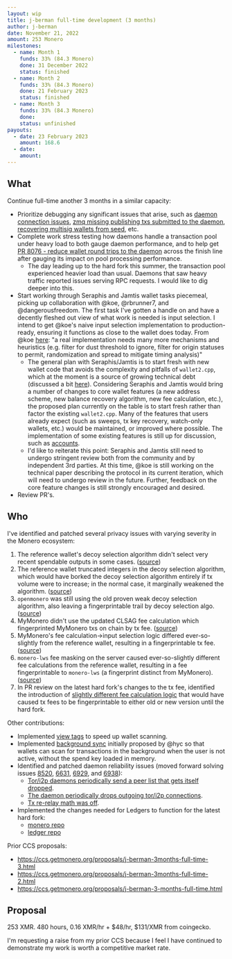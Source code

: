 ```yaml
---
layout: wip
title: j-berman full-time development (3 months)
author: j-berman
date: November 21, 2022
amount: 253 Monero
milestones:
  - name: Month 1
    funds: 33% (84.3 Monero)
    done: 31 December 2022
    status: finished
  - name: Month 2
    funds: 33% (84.3 Monero)
    done: 21 February 2023
    status: finished
  - name: Month 3
    funds: 33% (84.3 Monero)
    done:
    status: unfinished
payouts:
  - date: 23 February 2023
    amount: 168.6
  - date:
    amount:
---
```


## What

Continue full-time another 3 months in a similar capacity:

- Prioritize debugging any significant issues that arise, such as [daemon connection issues](https://github.com/monero-project/monero/issues/8520#issuecomment-1310975634), [zmq missing publishing txs submitted to the daemon](https://github.com/monero-project/monero/pull/8427), [recovering multisig wallets from seed](https://github.com/monero-project/monero/issues/8537#issuecomment-1233946415), etc.
- Complete work stress testing how daemons handle a transaction pool under heavy load to both gauge daemon performance, and to help get [PR 8076 - reduce wallet round trips to the daemon](https://github.com/monero-project/monero/pull/8076) across the finish line after gauging its impact on pool processing performance.
  - The day leading up to the hard fork this summer, the transaction pool experienced heavier load than usual. Daemons that saw heavy traffic reported issues serving RPC requests. I would like to dig deeper into this.
- Start working through Seraphis and Jamtis wallet tasks piecemeal, picking up collaboration with @koe, @rbrunner7, and @dangerousfreedom. The first task I've gotten a handle on and have a decently fleshed out view of what work is needed is input selection. I intend to get @koe's naive input selection implementation to production-ready, ensuring it functions as close to the wallet does today. From @koe [here](https://github.com/seraphis-migration/wallet3/issues/8#issue-1368934355): "a real implementation needs many more mechanisms and heuristics (e.g. filter for dust threshold to ignore, filter for origin statuses to permit, randomization and spread to mitigate timing analysis)"
  - The general plan with Seraphis/Jamtis is to start fresh with new wallet code that avoids the complexity and pitfalls of `wallet2.cpp`, which at the moment is a source of growing technical debt (discussed a bit [here](https://github.com/monero-project/monero/issues/8157)). Considering Seraphis and Jamtis would bring a number of changes to core wallet features (a new address scheme, new balance recovery algorithm, new fee calculation, etc.), the proposed plan currently on the table is to start fresh rather than factor the existing `wallet2.cpp`. Many of the features that users already expect (such as sweeps, tx key recovery, watch-only wallets, etc.) would be maintained, or improved where possible. The implementation of some existing features is still up for discussion, such as [accounts](https://github.com/seraphis-migration/wallet3/issues/21).
  - I'd like to reiterate this point: Seraphis and Jamtis still need to undergo stringent review both from the community and by independent 3rd parties. At this time, @koe is still working on the technical paper describing the protocol in its current iteration, which will need to undergo review in the future. Further, feedback on the core feature changes is still strongly encouraged and desired.
- Review PR's.

## Who

I've identified and patched several privacy issues with varying severity in the Monero ecosystem:

1. The reference wallet's decoy selection algorithm didn't select very recent spendable outputs in some cases. ([source](https://www.getmonero.org/2021/09/20/post-mortem-of-decoy-selection-bugs.html))
2. The reference wallet truncated integers in the decoy selection algorithm, which would have borked the decoy selection algorithm entirely if tx volume were to increase; in the normal case, it marginally weakened the algorithm. ([source](https://www.getmonero.org/2021/09/20/post-mortem-of-decoy-selection-bugs.html))
3. `openmonero` was still using the old proven weak decoy selection algorithm, also leaving a fingerprintable trail by decoy selection algo. ([source](https://github.com/moneroexamples/openmonero/pull/177))
4. MyMonero didn't use the updated CLSAG fee calculation which fingerprinted MyMonero txs on chain by tx fee. ([source](https://github.com/mymonero/mymonero-core-cpp/pull/35))
5. MyMonero's fee calculation->input selection logic differed ever-so-slightly from the reference wallet, resulting in a fingerprintable tx fee. ([source](https://github.com/mymonero/mymonero-core-cpp/pull/36))
6. `monero-lws` fee masking on the server caused ever-so-slightly different fee calculations from the reference wallet, resulting in a fee fingerprintable to `monero-lws` (a fingerprint distinct from MyMonero). ([source](https://github.com/vtnerd/monero-lws/pull/31))
7. In PR review on the latest hard fork's changes to the tx fee, identified the introduction of [slightly different fee calculation logic](https://github.com/monero-project/monero/pull/7819#discussion_r804404285) that would have caused tx fees to be fingerprintable to either old or new version until the hard fork.

Other contributions:

- Implemented [view tags](https://github.com/monero-project/monero/pull/8061) to speed up wallet scanning.
- Implemented [background sync](https://github.com/monero-project/monero/pull/8619) initially proposed by @hyc so that wallets can scan for transactions in the background when the user is not active, without the spend key loaded in memory.
- Identified and patched daemon reliability issues (moved forward solving issues [8520](https://github.com/monero-project/monero/issues/8520), [6631](https://github.com/monero-project/monero/issues/6631), [6929](https://github.com/monero-project/monero/issues/6929), and [6938](https://github.com/monero-project/monero/issues/6938)):
	- [Tor/i2p daemons periodically send a peer list that gets itself dropped](https://github.com/monero-project/monero/pull/8324).
	- [The daemon periodically drops outgoing tor/i2p connections](https://github.com/monero-project/monero/pull/8330).
	- [Tx re-relay math was off](https://github.com/monero-project/monero/pull/8326).
- Implemented the changes needed for Ledgers to function for the latest hard fork:
	- [monero repo](https://github.com/j-berman/monero/commit/cfbd590fd63ff9e0c5ec68c618e2f3fdaf24d241)
	- [ledger repo](https://github.com/j-berman/app-monero/commit/c1a6eb8bbbc1cc7974ce0938e9d8f920d0ad3ae9)

Prior CCS proposals:
- https://ccs.getmonero.org/proposals/j-berman-3months-full-time-3.html
- https://ccs.getmonero.org/proposals/j-berman-3months-full-time-2.html
- https://ccs.getmonero.org/proposals/j-berman-3-months-full-time.html

## Proposal

253 XMR. 480 hours, 0.16 XMR/hr + $48/hr, $131/XMR from coingecko.

I'm requesting a raise from my prior CCS because I feel I have continued to demonstrate my work is worth a competitive market rate.
